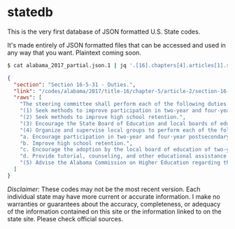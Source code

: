 # statedb

This is the very first database of JSON formatted U.S. State codes. 

It's made entirely of JSON formatted files that can be accessed and used in any way that you want. Plaintext coming soon. 

```sh
$ cat alabama_2017_partial.json.1 | jq '.[16].chapters[4].articles[1].sections[1]'
```
```json
{
  "section": "Section 16-5-31 - Duties.",
  "link": "/codes/alabama/2017/title-16/chapter-5/article-2/section-16-5-31/index.html",
  "raws": [
    "The steering committee shall perform each of the following duties:",
    "(1) Seek methods to improve participation in two-year and four-year postsecondary education.",
    "(2) Seek methods to improve high school retention.",
    "(3) Encourage the State Board of Education and local boards of education to adopt courses of study that prepare students for two-year and four-year technical, vocational, and academic programs.",
    "(4) Organize and supervise local groups to perform each of the following functions:",
    "a. Encourage participation in two-year and four-year postsecondary education.",
    "b. Improve high school retention.",
    "c. Encourage the adoption by the local board of education of two-year and four-year postsecondary education preparatory courses of study.",
    "d. Provide tutorial, counseling, and other educational assistance to local junior and senior high school students.",
    "(5) Advise the Alabama Commission on Higher Education regarding the operation of the Postsecondary Education Communication Center established in Section 16-5-32."
  ]
}
```


*Disclaimer:* These codes may not be the most recent version. Each individual state may have more current or accurate information. I make no warranties or guarantees about the accuracy, completeness, or adequacy of the information contained on this site or the information linked to on the state site. Please check official sources.
